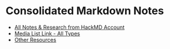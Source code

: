 # Consolidated Markdown Notes

- [All Notes & Research from HackMD Account](https://hackmd.io/Xn_ZlFAIRKCu-GCgAHWUjg?view)
- [Media List Link - All Types](/papers/notes/media-list.md)
- [Other Resources](/papers/notes/other-resources.md)
